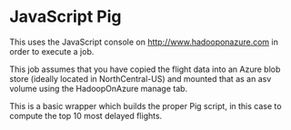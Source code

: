 JavaScript Pig
=====================

This uses the JavaScript console on http://www.hadooponazure.com in order to execute a job.

This job assumes that you have copied the flight data into an Azure blob store (ideally located in NorthCentral-US) and mounted that as an asv volume using the HadoopOnAzure manage tab.

This is a basic wrapper which builds the proper Pig script, in this case to compute the top 10 most delayed flights. 